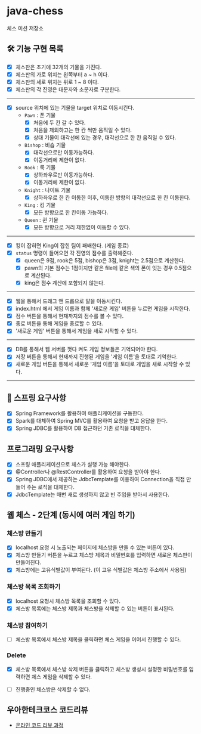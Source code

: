 # java-chess

체스 미션 저장소

## 🛠 기능 구현 목록

* [x] 체스판은 초기에 32개의 기물을 가진다.
* [x] 체스판의 가로 위치는 왼쪽부터 a ~ h 이다.
* [x] 체스판의 세로 위치는 위로 1 ~ 8 이다.
* [x] 체스판의 각 진영은 대문자와 소문자로 구분한다.

---

* [x] source 위치에 있는 기물을 target 위치로 이동시킨다. 
  * `Pawn` : 폰 기물
    * [x] 처음에 두 칸 갈 수 있다.
    * [x] 처음을 제외하고는 한 칸 씩만 움직일 수 있다. 
    * [x] 상대 기물이 대각선에 있는 경우, 대각선으로 한 칸 움직일 수 있다.
  * `Bishop` : 비숍 기물
    * [x] 대각선으로만 이동가능하다. 
    * [x] 이동거리에 제한이 없다. 
  * `Rook` : 룩 기물
    * [x] 상하좌우로만 이동가능하다. 
    * [x] 이동거리에 제한이 없다. 
  * `Knight` : 나이트 기물
    * [x] 상하좌우로 한 칸 이동한 이후, 이동한 방향의 대각선으로 한 칸 이동한다.
  * `King` : 킹 기물
    * [x] 모든 방향으로 한 칸이동 가능하다. 
  * `Queen` : 퀸 기물
    * [x] 모든 방향으로 거리 제한없이 이동할 수 있다. 

---

* [x] 킹이 잡히면 King이 잡힌 팀이 패배한다. (게임 종료)
* [x] `status` 명령이 들어오면 각 진영의 점수를 출력해준다.
  * [x] queen은 9점, rook은 5점, bishop은 3점, knight는 2.5점으로 계산한다.
  * [x] pawn의 기본 점수는 1점이지만 같은 file에 같은 색의 폰이 잇는 경우 0.5점으로 계산된다.
  * [x] king은 점수 계산에 포함되지 않는다.

---

* [x] 웹을 통해서 드래그 앤 드롭으로 말을 이동시킨다.
* [x] index.html 에서 게임 이름과 함께 '새로운 게임' 버튼을 누르면 게임을 시작한다.
* [x] 점수 버튼을 통해서 현재까지의 점수를 볼 수 있다.
* [x] 종료 버튼을 통해 게임을 종료할 수 있다.
* [x] '새로운 게임' 버튼을 통해서 게임을 새로 시작할 수 있다.

---

* [x] DB를 통해서 웹 서버를 껏다 켜도 게임 정보들은 기억되어야 한다.
* [x] 저장 버튼을 통해서 현재까지 진행된 게임을 '게임 이름'을 토대로 기억한다.
* [x] 새로운 게임 버튼을 통해서 새로운 '게임 이름'을 토대로 게임을 새로 시작할 수 있다.

---

## 🌱 스프링 요구사항

* [x] Spring Framework를 활용하여 애플리케이션을 구동한다.
* [x] Spark를 대체하여 Spring MVC를 활용하여 요청을 받고 응답을 한다.
* [x] Spring JDBC를 활용하여 DB 접근하던 기존 로직을 대체한다.

## 프로그래밍 요구사항

* [x] 스프링 애플리케이션으로 체스가 실행 가능 해야한다.
* [x] @Controller나 @RestController를 활용하여 요청을 받아야 한다.
* [x] Spring JDBC에서 제공하는 JdbcTemplate를 이용하여 Connection을 직접 만들어 주는 로직을 대체한다.
* [x] JdbcTemplate는 매번 새로 생성하지 않고 빈 주입을 받아서 사용한다.

## 웹 체스 - 2단계 (동시에 여러 게임 하기)

### 체스방 만들기
* [x] localhost 요청 시 노출되는 페이지에 체스방을 만들 수 있는 버튼이 있다.
* [x] 체스방 만들기 버튼을 누르고 체스방 제목과 비밀번호를 입력하면 새로운 체스판이 만들어진다.
* [x] 체스방에는 고유식별값이 부여된다. (이 고유 식별값은 체스방 주소에서 사용됨)
### 체스방 목록 조회하기
* [x] localhost 요청시 체스방 목록을 조회할 수 있다.
* [x] 체스방 목록에는 체스방 제목과 체스방을 삭제할 수 있는 버튼이 표시된다.
### 체스방 참여하기
* [ ] 체스방 목록에서 체스방 제목을 클릭하면 체스 게임을 이어서 진행할 수 있다.
### Delete
* [x] 체스방 목록에서 체스방 삭제 버튼을 클릭하고 체스방 생성시 설정한 비밀번호를 입력하면 체스 게임을 삭제할 수 있다.
* [ ] 진행중인 체스방은 삭제할 수 없다.


## 우아한테크코스 코드리뷰

- [온라인 코드 리뷰 과정](https://github.com/woowacourse/woowacourse-docs/blob/master/maincourse/README.md)
